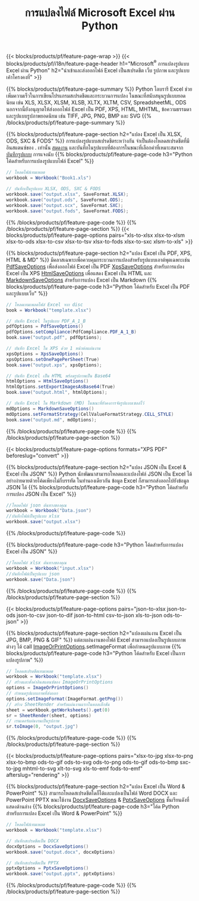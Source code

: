 ﻿---
title: การแปลงไฟล์ Microsoft Excel ผ่าน Python 
url: /th/python/conversion/
description: แปลง Excel XLS, XLSX, ODS, CSV เป็น PDF, XPS, HTML, JPEG, HTML และรูปแบบยอดนิยมอื่นๆ ด้วยโค้ด Python เพียงไม่กี่บรรทัด
---
{{< blocks/products/pf/feature-page-wrap >}}
{{< blocks/products/pf/i18n/feature-page-header h1="Microsoft<sup>&reg;</sup> การแปลงรูปแบบ Excel ผ่าน Python" h2="นำเข้าและส่งออกไฟล์ Excel เป็นสเปรดชีต เว็บ รูปภาพ และรูปแบบเค้าโครงคงที่" >}}

{{% blocks/products/pf/feature-page-summary %}}
Python ไลบรารี Excel ช่วยเพิ่มความเร็วในการเขียนโปรแกรมสเปรดชีตและกระบวนการแปลง ในขณะที่สนับสนุนรูปแบบยอดนิยม เช่น XLS, XLSX, XLSM, XLSB, XLTX, XLTM, CSV, SpreadsheetML, ODS นอกจากนี้ยังอนุญาตให้ส่งออกไฟล์ Excel เป็น PDF, XPS, HTML, MHTML, ข้อความธรรมดา และรูปแบบรูปภาพยอดนิยม เช่น TIFF, JPG, PNG, BMP และ SVG
{{% /blocks/products/pf/feature-page-summary %}}

{{% blocks/products/pf/feature-page-section h2="แปลง Excel เป็น XLSX, ODS, SXC & FODS" %}}
การแปลงรูปแบบสเปรดชีตระหว่างกัน จำเป็นต้องโหลดสเปรดชีตที่มีอินสแตนซ์ของ . เท่านั้น [สมุดงาน](https://apireference.aspose.com/cells/python/asposecells.api/Workbook) และบันทึกในรูปแบบที่ต้องการในขณะที่เลือกค่าที่เหมาะสมจาก [บันทึกรูปแบบ](https://apireference.aspose.com/cells/python/asposecells.api/saveformat) การแจงนับ
{{% blocks/products/pf/feature-page-code h3="Python โค้ดสำหรับการแปลงรูปแบบไฟล์ Excel" %}}

```cs
// โหลดไฟล์เทมเพลต
workbook = Workbook("Book1.xls")
  
// บันทึกเป็นรูปแบบ XLSX, ODS, SXC & FODS
workbook.save("output.xlsx", SaveFormat.XLSX);
workbook.save("output.ods", SaveFormat.ODS);
workbook.save("output.scx", SaveFormat.SXC);
workbook.save("output.fods", SaveFormat.FODS);

```
{{% /blocks/products/pf/feature-page-code %}}
{{% /blocks/products/pf/feature-page-section %}}
{{< blocks/products/pf/feature-page-options pairs="xls-to-xlsx xlsx-to-xlsm xlsx-to-ods xlsx-to-csv xlsx-to-tsv xlsx-to-fods xlsx-to-sxc xlsm-to-xls" >}}


{{% blocks/products/pf/feature-page-section h2="แปลง Excel เป็น PDF, XPS, HTML & MD" %}}
มีคลาสเฉพาะเพื่อควบคุมกระบวนการแปลงสำหรับรูปแบบเอาต์พุตเฉพาะเช่น [PdfSaveOptions](https://apireference.aspose.com/cells/python/asposecells.api/PdfSaveOptions) เพื่อส่งออกไฟล์ Excel เป็น PDF [XpsSaveOptions](https://apireference.aspose.com/cells/python/asposecells.api/XpsSaveOptions) สำหรับการแปลง Excel เป็น XPS [HtmlSaveOptions](https://apireference.aspose.com/cells/python/asposecells.api/HtmlSaveOptions) เพื่อแสดง Excel เป็น HTML และ [MarkdownSaveOptions](https://apireference.aspose.com/cells/python/asposecells.api/MarkdownSaveOptions) สำหรับการแปลง Excel เป็น Markdown 
{{% blocks/products/pf/feature-page-code h3="Python โค้ดสำหรับ Excel เป็น PDF และรูปแบบเว็บ" %}}

```cs
// โหลดเทมเพลตไฟล์ Excel จาก disc
book = Workbook("template.xlsx")

// บันทึก Excel ในรูปแบบ PDF_A_1_B
pdfOptions = PdfSaveOptions()
pdfOptions.setCompliance(PdfCompliance.PDF_A_1_B)
book.save("output.pdf", pdfOptions);

// บันทึก Excel ใน XPS ด้วย 1 หน้าต่อแผ่นงาน
xpsOptions = XpsSaveOptions()
xpsOptions.setOnePagePerSheet(True)
book.save("output.xps", xpsOptions);

// บันทึก Excel เป็น HTML พร้อมรูปภาพเป็น Base64
htmlOptions = HtmlSaveOptions()
htmlOptions.setExportImagesAsBase64(True)
book.save("output.html", htmlOptions);

// บันทึก Excel ใน Markdown (MD) ในขณะที่ยังคงการจัดรูปแบบเซลล์ไว้
mdOptions = MarkdownSaveOptions()
mdOptions.setFormatStrategy(CellValueFormatStrategy.CELL_STYLE)
book.save("output.md", mdOptions);

```
{{% /blocks/products/pf/feature-page-code %}}
{{% /blocks/products/pf/feature-page-section %}}

{{< blocks/products/pf/feature-page-options formats="XPS PDF" beforeslug="convert" >}}

{{% blocks/products/pf/feature-page-section h2="แปลง JSON เป็น Excel & Excel เป็น JSON" %}}
Python นักพัฒนาสามารถโหลดและแปลงไฟล์ JSON เป็น Excel ได้อย่างง่ายดายด้วยโค้ดเพียงไม่กี่บรรทัด ในทำนองเดียวกัน ข้อมูล Excel ก็สามารถส่งออกไปยังข้อมูล JSON ได้
{{% blocks/products/pf/feature-page-code h3="Python โค้ดสำหรับการแปลง JSON เป็น Excel" %}}
```cs
//โหลดไฟล์ json ต้นทางของคุณ
workbook = Workbook("Data.json")
//บันทึกไฟล์เป็นรูปแบบ xlsx
workbook.save("output.xlsx")

```
{{% /blocks/products/pf/feature-page-code %}}

{{% blocks/products/pf/feature-page-code h3="Python โค้ดสำหรับการแปลง Excel เป็น JSON" %}}
```cs
//โหลดไฟล์ xlsx ต้นทางของคุณ
workbook = Workbook("input.xlsx")
//บันทึกไฟล์เป็นรูปแบบ json
workbook.save("Data.json")

```
{{% /blocks/products/pf/feature-page-code %}}
{{% /blocks/products/pf/feature-page-section %}}

{{< blocks/products/pf/feature-page-options pairs="json-to-xlsx json-to-ods json-to-csv json-to-dif json-to-html csv-to-json xls-to-json ods-to-json" >}}

{{% blocks/products/pf/feature-page-section h2="แปลงแผ่นงาน Excel เป็น JPG, BMP, PNG & GIF" %}}
แต่ละแผ่นงานของไฟล์ Excel สามารถแปลงเป็นรูปแบบภาพต่างๆ ได้ call [ImageOrPrintOptions](https://apireference.aspose.com/cells/python/asposecells.api/ImageOrPrintOptions).setImageFormat เพื่อกำหนดรูปแบบภาพ 
{{% blocks/products/pf/feature-page-code h3="Python โค้ดสำหรับ Excel เป็นการแปลงรูปภาพ" %}}
```cs
// โหลดสเปรดชีตเทมเพลต
workbook = Workbook("template.xlsx")
// สร้างและตั้งค่าอินสแตนซ์ของ ImageOrPrintOptions
options = ImageOrPrintOptions()
// กำหนดรูปแบบภาพที่ส่งออก
options.setImageFormat(ImageFormat.getPng())
// สร้าง SheetRender สำหรับแผ่นงานแรกในคอลเล็กชัน
sheet = workbook.getWorksheets().get(0)
sr = SheetRender(sheet, options)
// เรนเดอร์แผ่นงานเป็นรูปภาพ
sr.toImage(0, "output.jpg")

```
{{% /blocks/products/pf/feature-page-code %}}
{{% /blocks/products/pf/feature-page-section %}}

{{< blocks/products/pf/feature-page-options pairs="xlsx-to-jpg xlsx-to-png xlsx-to-bmp ods-to-gif ods-to-svg ods-to-png ods-to-gif ods-to-bmp sxc-to-jpg mhtml-to-svg xlt-to-svg xls-to-emf fods-to-emf" afterslug="rendering" >}}

{{% blocks/products/pf/feature-page-section h2="แปลง Excel เป็น Word & PowerPoint" %}}
สามารถโหลดสเปรดชีตใดก็ได้และแปลงเป็นไฟล์ Word DOCX และ PowerPoint PPTX ขณะใช้งาน [DocxSaveOptions](https://apireference.aspose.com/cells/python/asposecells.api/DocxSaveOptions) & [PptxSaveOptions](https://apireference.aspose.com/cells/python/asposecells.api/PptxSaveOptions) ชั้นเรียนดังที่แสดงด้านล่าง
{{% blocks/products/pf/feature-page-code h3="โค้ด Python สำหรับการแปลง Excel เป็น Word & PowerPoint" %}}
```cs
// โหลดไฟล์เทมเพลต
workbook = Workbook("template.xlsx")

// บันทึกสเปรดชีตเป็น DOCX
docxOptions = DocxSaveOptions()
workbook.save("output.docx", docxOptions)

// บันทึกสเปรดชีตเป็น PPTX
pptxOptions = PptxSaveOptions()
workbook.save("output.pptx", pptxOptions)

```
{{% /blocks/products/pf/feature-page-code %}}
{{% /blocks/products/pf/feature-page-section %}}
